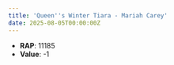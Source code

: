 ```yaml
---
title: 'Queen''s Winter Tiara - Mariah Carey'
date: 2025-08-05T00:00:00Z
---
```

- **RAP**: 11185
- **Value**: -1

